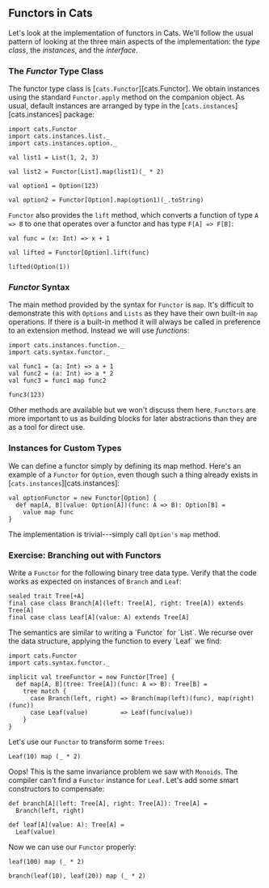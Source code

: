 ## Functors in Cats

Let's look at the implementation of functors in Cats.
We'll follow the usual pattern of looking at
the three main aspects of the implementation:
the *type class*, the *instances*, and the *interface*.

### The *Functor* Type Class

The functor type class is [`cats.Functor`][cats.Functor].
We obtain instances using the standard `Functor.apply`
method on the companion object.
As usual, default instances are arranged by type in
the [`cats.instances`][cats.instances] package:

```tut:book:silent
import cats.Functor
import cats.instances.list._
import cats.instances.option._
```

```tut:book
val list1 = List(1, 2, 3)

val list2 = Functor[List].map(list1)(_ * 2)

val option1 = Option(123)

val option2 = Functor[Option].map(option1)(_.toString)
```

`Functor` also provides the `lift` method,
which converts a function of type `A => B`
to one that operates over a functor and has type `F[A] => F[B]`:

```tut:book
val func = (x: Int) => x + 1

val lifted = Functor[Option].lift(func)

lifted(Option(1))
```

### *Functor* Syntax

The main method provided by the syntax for `Functor` is `map`.
It's difficult to demonstrate this with `Options` and `Lists`
as they have their own built-in `map` operations.
If there is a built-in method it will always be called
in preference to an extension method.
Instead we will use *functions*:

```tut:book:silent
import cats.instances.function._
import cats.syntax.functor._
```

```tut:book
val func1 = (a: Int) => a + 1
val func2 = (a: Int) => a * 2
val func3 = func1 map func2

func3(123)
```

Other methods are available but we won't discuss them here.
`Functors` are more important to us
as building blocks for later abstractions
than they are as a tool for direct use.

### Instances for Custom Types

We can define a functor simply by defining its map method.
Here's an example of a `Functor` for `Option`,
even though such a thing already exists in [`cats.instances`][cats.instances]:

```tut:book:silent
val optionFunctor = new Functor[Option] {
  def map[A, B](value: Option[A])(func: A => B): Option[B] =
    value map func
}
```

The implementation is trivial---simply call `Option's` `map` method.

### Exercise: Branching out with Functors

Write a `Functor` for the following binary tree data type.
Verify that the code works as expected on instances of `Branch` and `Leaf`:

```tut:book:silent
sealed trait Tree[+A]
final case class Branch[A](left: Tree[A], right: Tree[A]) extends Tree[A]
final case class Leaf[A](value: A) extends Tree[A]
```

<div class="solution">
The semantics are similar to writing a `Functor` for `List`.
We recurse over the data structure, applying the function to every `Leaf` we find:

```tut:book:silent
import cats.Functor
import cats.syntax.functor._

implicit val treeFunctor = new Functor[Tree] {
  def map[A, B](tree: Tree[A])(func: A => B): Tree[B] =
    tree match {
      case Branch(left, right) => Branch(map(left)(func), map(right)(func))
      case Leaf(value)         => Leaf(func(value))
    }
}
```

Let's use our `Functor` to transform some `Trees`:

```tut:book:fail
Leaf(10) map (_ * 2)
```

Oops! This is the same invariance problem we saw with `Monoids`.
The compiler can't find a `Functor` instance for `Leaf`.
Let's add some smart constructors to compensate:

```tut:book:silent
def branch[A](left: Tree[A], right: Tree[A]): Tree[A] =
  Branch(left, right)

def leaf[A](value: A): Tree[A] =
  Leaf(value)
```

Now we can use our `Functor` properly:

```tut:book
leaf(100) map (_ * 2)

branch(leaf(10), leaf(20)) map (_ * 2)
```
</div>
